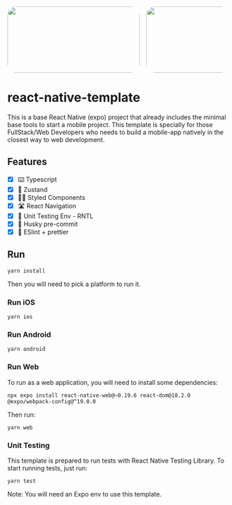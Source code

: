 <div style="display: flex; flex-direction: row; border-radius: 20px; overflow: hidden; gap: 15px;">
      <image
        style="width: 300px; height: 150px; border-radius: 20px;"
        src="https://negativeepsilon.com/media/attachments/blobs/2023/01/09/PtvoAHNzviYEkFX7qBZo6q_expo_nY7AdiR.png_riwC4kc5pLH7k1e5ReNajv_2FOQ.webp"
      />
      <image
        style="width: 300px; height: 150px; border-radius: 20px;"
        src="https://github.com/miguel-martinez-6661/react-native-template/assets/79332087/e23c5ce5-45b3-4b4b-8ac2-02ba69cf6e3a"
      />
    </div>

# react-native-template

This is a base React Native (expo) project that already includes the minimal base tools to start a mobile project.
This template is specially for those FullStack/Web Developers who needs to build a mobile-app natively in the closest way to web development.

## Features

- [x] ⌨️ Typescript
- [x] 🐻 Zustand
- [x] 💅🏻 Styled Components
- [x] 🛣️ React Navigation
- [x] 🧪 Unit Testing Env - RNTL
- [x] 🐶 Husky pre-commit
- [x] 🧴 ESlint + prettier

## Run

```
yarn install
```

Then you will need to pick a platform to run it.

### Run iOS

```
yarn ios
```

### Run Android

```
yarn android
```

### Run Web

To run as a web application, you will need to install some dependencies:

```
npx expo install react-native-web@~0.19.6 react-dom@18.2.0 @expo/webpack-config@^19.0.0
```

Then run:

```
yarn web
```

### Unit Testing

This template is prepared to run tests with React Native Testing Library.
To start running tests, just run:

```
yarn test
```

Note: You will need an Expo env to use this template.
